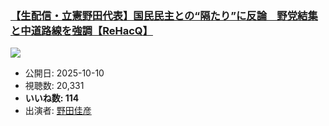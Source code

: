 ### [【生配信・立憲野田代表】国民民主との“隔たり”に反論　野党結集と中道路線を強調【ReHacQ】](https://www.youtube.com/watch?v=5-8EXtVCm2U)
[![](https://img.youtube.com/vi/5-8EXtVCm2U/sddefault.jpg)](https://www.youtube.com/watch?v=5-8EXtVCm2U)
-   公開日: 2025-10-10
-   視聴数: 20,331
-   **いいね数: 114**
-   出演者: [野田佳彦](/rehacq_fan/people/野田佳彦 "wikilink")
